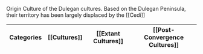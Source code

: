 Origin Culture of the Dulegan cultures.
Based on the Dulegan Peninsula, their territory has been largely displaced by the [[Cedi]]

| Categories | [[Cultures]] | [[Extant Cultures]] | [[Post-Convergence Cultures]] |
| ---------- | ------------ | ------------------- | ----------------------------- |
